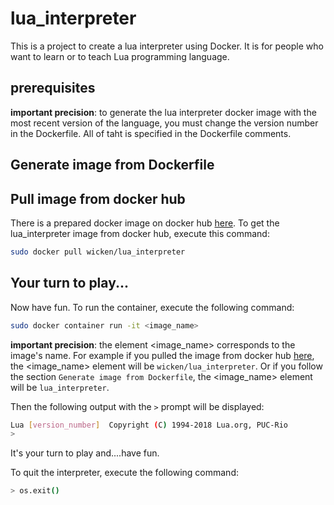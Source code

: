 # lua_interpreter

This is a project to create a lua interpreter using Docker.
It is for people who want to learn or to teach Lua programming language.

## prerequisites



__important precision__: to generate the lua interpreter docker image with the most recent version of the language, you must change the version number in the Dockerfile. All of taht is specified in the Dockerfile comments.

## Generate image from Dockerfile



## Pull image from docker hub

There is a prepared docker image on docker hub [here](https://hub.docker.com/r/wicken/lua_interpreter).
To get the lua_interpreter image from docker hub, execute this command:

```bash
sudo docker pull wicken/lua_interpreter
```
## Your turn to play...

Now have fun.
To run the container, execute the following command:

```bash
sudo docker container run -it <image_name>
```
__important precision__: the element <image_name> corresponds to the image's name.
For example if you pulled the image from docker hub [here](https://hub.docker.com/r/wicken/lua_interpreter), the <image_name> element will be `wicken/lua_interpreter`.
Or if you follow the section `Generate image from Dockerfile`, the <image_name> element will be `lua_interpreter`.

Then the following output with the `>` prompt will be displayed:

```bash
Lua [version_number]  Copyright (C) 1994-2018 Lua.org, PUC-Rio
>
```
It's your turn to play and....have fun.

To quit the interpreter, execute the following command:

```bash
> os.exit()
```
